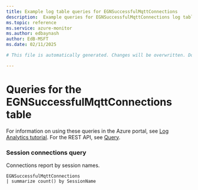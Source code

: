 ```yaml
---
title: Example log table queries for EGNSuccessfulMqttConnections
description:  Example queries for EGNSuccessfulMqttConnections log table
ms.topic: reference
ms.service: azure-monitor
ms.author: edbaynash
author: EdB-MSFT
ms.date: 02/11/2025

# This file is automatically generated. Changes will be overwritten. Do not change this file directly. 

---
```


# Queries for the EGNSuccessfulMqttConnections table

For information on using these queries in the Azure portal, see [Log Analytics tutorial](/azure/azure-monitor/logs/log-analytics-tutorial). For the REST API, see [Query](/rest/api/loganalytics/query).


### Session connections query  


Connections report by session names.  

```query
EGNSuccessfulMqttConnections
| summarize count() by SessionName
```


